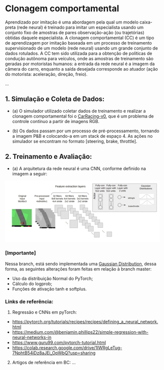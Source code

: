 # Clonagem comportamental

Aprendizado por imitação é uma abordagem pela qual um modelo caixa-preta (rede neural) é treinado para imitar um especialista usando um conjunto fixo de amostras de pares observação-ação (ou trajetórias) obtidas daquele especialista. A clonagem comportamental (CC) é um tipo de aprendizagem por imitação baseada em um processo de treinamento supervisionado de um modelo (rede neural) usando um grande conjunto de dados rotulados. A CC tem sido utilizada para a obtenção de políticas de condução autônoma para veículos, onde as amostras de treinamento são geradas por motoristas humanos: a entrada da rede neural é a imagem da câmera do carro, enquanto a saída desejada corresponde ao atuador (ação do motorista: aceleração, direção, freio).

...

## 1. Simulação e Coleta de Dados:

+ (a) O simulador utilizado coletar dados de treinamento e realizar a clonagem comportamental foi  o [CarRacing-v0](https://github.com/openai/gym/blob/master/gym/envs/box2d/car_racing.py), que é um problema de controle contínuo a partir de imagens RGB.

+ (b) Os dados passam por um processo de pré-processamento, tornando a imagem P&B e colocando-a em um stack de espaço 4. As ações no simulador se encontram no formato [steering, brake, throttle].

## 2. Treinamento e Avaliação:
+ (a) A arquitetura da rede neural é uma CNN, conforme definido na imagem a seguir:

![CNN](carRacing_CNN.png)

### [Importante] 

Nessa branch, está sendo implementada uma [Gaussian Distribution](https://www.cse.wustl.edu/~garnett/cse515t/fall_2019/files/lecture_notes/5.pdf), dessa forma, as seguintes alterações foram feitas em relação à branch master:

- Uso da distribuição Normal do PyTorch;
- Cálculo do logprob;
- Funções de ativação tanh e softplus.


### Links de referência:

1. Regressão e CNNs em pyTorch:
 - https://pytorch.org/tutorials/recipes/recipes/defining_a_neural_network.html
 - https://medium.com/@benjamin.phillips22/simple-regression-with-neural-networks-in
 - https://www.guru99.com/pytorch-tutorial.html
 - https://colab.research.google.com/drive/1IWRgLeTug-7NphtB54iDz8aJEi_OpWbQ?usp=sharing
2. Artigos de referência em BC:
...
